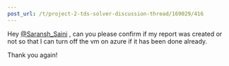 ```yaml
---
post_url: /t/project-2-tds-solver-discussion-thread/169029/416
---
```

Hey [@Saransh\_Saini](/u/saransh_saini) , can you please confirm if my report was created or not so that I can turn off the vm on azure if it has been done already.

Thank you again!
